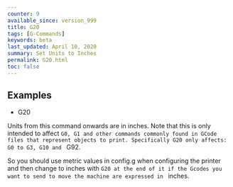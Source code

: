 ```yaml
---
counter: 9
available_since: version_999
title: G20
tags: [G-Commands] 
keywords: beta 
last_updated: April 10, 2020 
summary: Set Units to Inches 
permalink: G20.html
toc: false 
---
```



## Examples

* G20

Units from this command onwards are in inches. Note that this is only intended to affect ` G0, G1 and other commands commonly found in GCode files that represent objects to print. Specifically G20 only affects: G0 to G3, G10 and  ` G92.

So you should use metric values in config.g when configuring the printer and then change to inches with ` G20 at the end of it if the Gcodes you want to send to move the machine are expressed in  ` inches.

